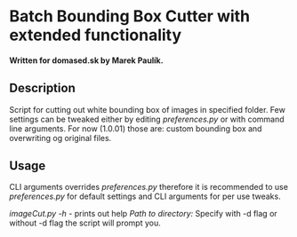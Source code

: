 # Batch Bounding Box Cutter with extended functionality
#### Written for domased.sk by Marek Paulík.

## Description
Script for cutting out white bounding box of images in specified folder.
Few settings can be tweaked either by editing _preferences.py_ or with command line arguments.
For now (1.0.01) those are: custom bounding box and overwriting og original files.

## Usage
CLI arguments overrides _preferences.py_ therefore it is recommended to use _preferences.py_ for default settings and CLI arguments for per use tweaks.

_imageCut.py -h_ - prints out help
*Path to directory:* Specify with -d flag or without -d flag the script will prompt you.